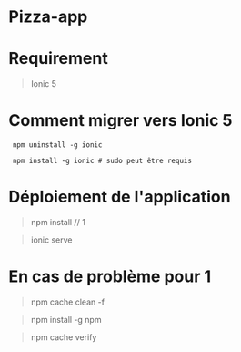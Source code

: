 # Pizza-app

# Requirement

> Ionic 5

# Comment migrer vers Ionic 5
```
 npm uninstall -g ionic

 npm install -g ionic # sudo peut être requis 
 ```

# Déploiement de l'application

> npm install // 1

> ionic serve

# En cas de problème pour 1

> npm cache clean -f

> npm install -g npm

> npm cache verify
